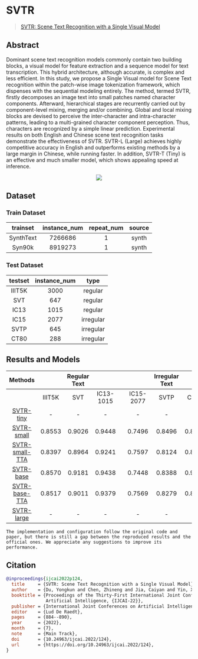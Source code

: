 # SVTR

> [SVTR: Scene Text Recognition with a Single Visual Model](https://arxiv.org/abs/2205.00159)

<!-- [ALGORITHM] -->

## Abstract

Dominant scene text recognition models commonly contain two building blocks, a visual model for feature extraction and a sequence model for text transcription. This hybrid architecture, although accurate, is complex and less efficient. In this study, we propose a Single Visual model for Scene Text recognition within the patch-wise image tokenization framework, which dispenses with the sequential modeling entirely. The method, termed SVTR, firstly decomposes an image text into small patches named character components. Afterward, hierarchical stages are recurrently carried out by component-level mixing, merging and/or combining. Global and local mixing blocks are devised to perceive the inter-character and intra-character patterns, leading to a multi-grained character component perception. Thus, characters are recognized by a simple linear prediction. Experimental results on both English and Chinese scene text recognition tasks demonstrate the effectiveness of SVTR. SVTR-L (Large) achieves highly competitive accuracy in English and outperforms existing methods by a large margin in Chinese, while running faster. In addition, SVTR-T (Tiny) is an effective and much smaller model, which shows appealing speed at inference.

<div align=center>
<img src="https://user-images.githubusercontent.com/22607038/210541576-025df5d5-f4d2-4037-82e0-246cf8cd3c25.png"/>
</div>

## Dataset

### Train Dataset

| trainset  | instance_num | repeat_num | source |
| :-------: | :----------: | :--------: | :----: |
| SynthText |   7266686    |     1      | synth  |
|  Syn90k   |   8919273    |     1      | synth  |

### Test Dataset

| testset | instance_num |   type    |
| :-----: | :----------: | :-------: |
| IIIT5K  |     3000     |  regular  |
|   SVT   |     647      |  regular  |
|  IC13   |     1015     |  regular  |
|  IC15   |     2077     | irregular |
|  SVTP   |     645      | irregular |
|  CT80   |     288      | irregular |

## Results and Models

|                              Methods                              |        | Regular Text |           |     |           | Irregular Text |        |                                   download                                   |
| :---------------------------------------------------------------: | :----: | :----------: | :-------: | :-: | :-------: | :------------: | :----: | :--------------------------------------------------------------------------: |
|                                                                   | IIIT5K |     SVT      | IC13-1015 |     | IC15-2077 |      SVTP      |  CT80  |                                                                              |
|    [SVTR-tiny](/configs/textrecog/svtr/svtr-tiny_20e_st_mj.py)    |   -    |      -       |     -     |     |     -     |       -        |   -    |                                      -                                       |
|   [SVTR-small](/configs/textrecog/svtr/svtr-small_20e_st_mj.py)   | 0.8553 |    0.9026    |  0.9448   |     |  0.7496   |     0.8496     | 0.8854 | [model](https://download.openmmlab.com/mmocr/textrecog/svtr/svtr-small_20e_st_mj/svtr-small_20e_st_mj-35d800d6.pth) \| [log](https://download.openmmlab.com/mmocr/textrecog/svtr/svtr-small_20e_st_mj/20230105_184454.log) |
| [SVTR-small-TTA](/configs/textrecog/svtr/svtr-small_20e_st_mj.py) | 0.8397 |    0.8964    |  0.9241   |     |  0.7597   |     0.8124     | 0.8646 |                                                                              |
|    [SVTR-base](/configs/textrecog/svtr/svtr-base_20e_st_mj.py)    | 0.8570 |    0.9181    |  0.9438   |     |  0.7448   |     0.8388     | 0.9028 | [model](https://download.openmmlab.com/mmocr/textrecog/svtr/svtr-base_20e_st_mj/svtr-base_20e_st_mj-ea500101.pth) \| [log](https://download.openmmlab.com/mmocr/textrecog/svtr/svtr-base_20e_st_mj/20221227_175415.log) |
|  [SVTR-base-TTA](/configs/textrecog/svtr/svtr-base_20e_st_mj.py)  | 0.8517 |    0.9011    |  0.9379   |     |  0.7569   |     0.8279     | 0.8819 |                                                                              |
|   [SVTR-large](/configs/textrecog/svtr/svtr-large_20e_st_mj.py)   |   -    |      -       |     -     |     |     -     |       -        |   -    |                                      -                                       |

```{note}
The implementation and configuration follow the original code and paper, but there is still a gap between the reproduced results and the official ones. We appreciate any suggestions to improve its performance.
```

## Citation

```bibtex
@inproceedings{ijcai2022p124,
  title     = {SVTR: Scene Text Recognition with a Single Visual Model},
  author    = {Du, Yongkun and Chen, Zhineng and Jia, Caiyan and Yin, Xiaoting and Zheng, Tianlun and Li, Chenxia and Du, Yuning and Jiang, Yu-Gang},
  booktitle = {Proceedings of the Thirty-First International Joint Conference on
               Artificial Intelligence, {IJCAI-22}},
  publisher = {International Joint Conferences on Artificial Intelligence Organization},
  editor    = {Lud De Raedt},
  pages     = {884--890},
  year      = {2022},
  month     = {7},
  note      = {Main Track},
  doi       = {10.24963/ijcai.2022/124},
  url       = {https://doi.org/10.24963/ijcai.2022/124},
}

```
